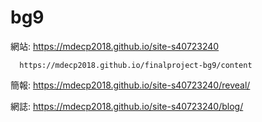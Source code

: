 # bg9

網站: https://mdecp2018.github.io/site-s40723240     
       
      https://mdecp2018.github.io/finalproject-bg9/content
         
簡報: https://mdecp2018.github.io/site-s40723240/reveal/

網誌: https://mdecp2018.github.io/site-s40723240/blog/
